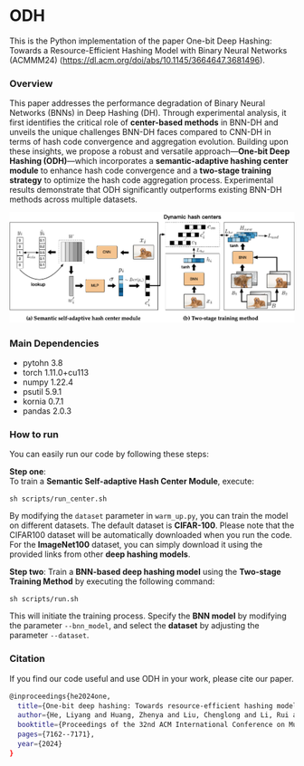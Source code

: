 # ODH
This is the Python implementation of the paper One-bit Deep Hashing: Towards a Resource-Efficient Hashing Model with Binary Neural Networks (ACMMM24) (https://dl.acm.org/doi/abs/10.1145/3664647.3681496).

### Overview
This paper addresses the performance degradation of Binary Neural Networks (BNNs) in Deep Hashing (DH). Through experimental analysis, it first identifies the critical role of **center-based methods** in BNN-DH and unveils the unique challenges BNN-DH faces compared to CNN-DH in terms of hash code convergence and aggregation evolution. Building upon these insights, we propose a robust and versatile approach—**One-bit Deep Hashing (ODH)**—which incorporates a **semantic-adaptive hashing center module** to enhance hash code convergence and a **two-stage training strategy** to optimize the hash code aggregation process. Experimental results demonstrate that ODH significantly outperforms existing BNN-DH methods across multiple datasets.

![framework](./image/model.png)

### Main Dependencies
+ pytohn 3.8
+ torch 1.11.0+cu113
+ numpy 1.22.4
+ psutil 5.9.1
+ kornia 0.7.1
+ pandas 2.0.3

### How to run
You can easily run our code by following these steps: 

**Step one**:  
To train a **Semantic Self-adaptive Hash Center Module**, execute:  
```
sh scripts/run_center.sh
```  
By modifying the `dataset` parameter in `warm_up.py`, you can train the model on different datasets. The default dataset is **CIFAR-100**. Please note that the CIFAR100 dataset will be automatically downloaded when you run the code. For the **ImageNet100** dataset, you can simply download it using the provided links from other **deep hashing models**.

**Step two**: 
Train a **BNN-based deep hashing model** using the **Two-stage Training Method** by executing the following command:  
```
sh scripts/run.sh
```  
This will initiate the training process. Specify the **BNN model** by modifying the parameter `--bnn_model`, and select the **dataset** by adjusting the parameter `--dataset`.

### Citation
If you find our code useful and use ODH in your work, please cite our paper.
```bash
@inproceedings{he2024one,
  title={One-bit deep hashing: Towards resource-efficient hashing model with binary neural network},
  author={He, Liyang and Huang, Zhenya and Liu, Chenglong and Li, Rui and Wu, Runze and Liu, Qi and Chen, Enhong},
  booktitle={Proceedings of the 32nd ACM International Conference on Multimedia},
  pages={7162--7171},
  year={2024}
}
```
